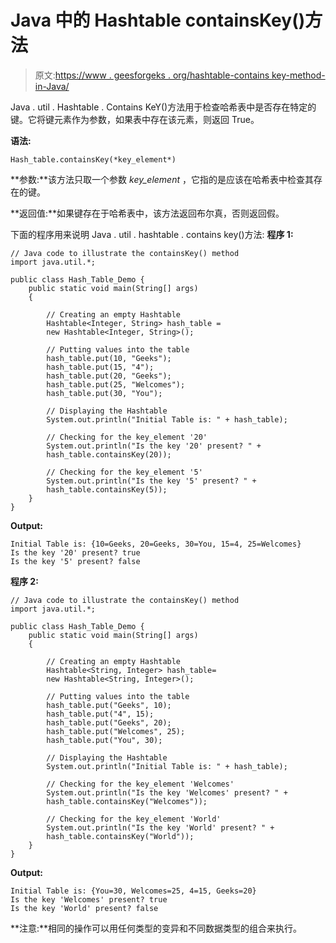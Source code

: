 # Java 中的 Hashtable containsKey()方法

> 原文:[https://www . geesforgeks . org/hashtable-contains key-method-in-Java/](https://www.geeksforgeeks.org/hashtable-containskey-method-in-java/)

Java . util . Hashtable . Contains KeY()方法用于检查哈希表中是否存在特定的键。它将键元素作为参数，如果表中存在该元素，则返回 True。

**语法:**

```
Hash_table.containsKey(*key_element*)
```

**参数:**该方法只取一个参数 *key_element* ，它指的是应该在哈希表中检查其存在的键。

**返回值:**如果键存在于哈希表中，该方法返回布尔真，否则返回假。

下面的程序用来说明 Java . util . hashtable . contains key()方法:
**程序 1:**

```
// Java code to illustrate the containsKey() method
import java.util.*;

public class Hash_Table_Demo {
    public static void main(String[] args)
    {

        // Creating an empty Hashtable
        Hashtable<Integer, String> hash_table = 
        new Hashtable<Integer, String>();

        // Putting values into the table
        hash_table.put(10, "Geeks");
        hash_table.put(15, "4");
        hash_table.put(20, "Geeks");
        hash_table.put(25, "Welcomes");
        hash_table.put(30, "You");

        // Displaying the Hashtable
        System.out.println("Initial Table is: " + hash_table);

        // Checking for the key_element '20'
        System.out.println("Is the key '20' present? " + 
        hash_table.containsKey(20));

        // Checking for the key_element '5'
        System.out.println("Is the key '5' present? " + 
        hash_table.containsKey(5));
    }
}
```

**Output:**

```
Initial Table is: {10=Geeks, 20=Geeks, 30=You, 15=4, 25=Welcomes}
Is the key '20' present? true
Is the key '5' present? false

```

**程序 2:**

```
// Java code to illustrate the containsKey() method
import java.util.*;

public class Hash_Table_Demo {
    public static void main(String[] args)
    {

        // Creating an empty Hashtable
        Hashtable<String, Integer> hash_table= 
        new Hashtable<String, Integer>();

        // Putting values into the table
        hash_table.put("Geeks", 10);
        hash_table.put("4", 15);
        hash_table.put("Geeks", 20);
        hash_table.put("Welcomes", 25);
        hash_table.put("You", 30);

        // Displaying the Hashtable
        System.out.println("Initial Table is: " + hash_table);

        // Checking for the key_element 'Welcomes'
        System.out.println("Is the key 'Welcomes' present? " + 
        hash_table.containsKey("Welcomes"));

        // Checking for the key_element 'World'
        System.out.println("Is the key 'World' present? " + 
        hash_table.containsKey("World"));
    }
}
```

**Output:**

```
Initial Table is: {You=30, Welcomes=25, 4=15, Geeks=20}
Is the key 'Welcomes' present? true
Is the key 'World' present? false

```

**注意:**相同的操作可以用任何类型的变异和不同数据类型的组合来执行。